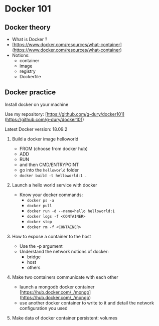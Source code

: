 # Docker 101

## Docker theory

* What is Docker ?
* [https://www.docker.com/resources/what-container] (https://www.docker.com/resources/what-container)
* Notions:
	* container
	* image
	* registry
	* Dockerfile

## Docker practice

Install docker on your machine

Use my repository: [https://github.com/g-dury/docker101] (https://github.com/g-dury/docker101)

Latest Docker version: 18.09.2

1. Build a docker image helloworld
	* FROM (choose from docker hub)
	* ADD
	* RUN
	* and then CMD/ENTRYPOINT
	* go into the `helloworld` folder
	* `docker build -t helloworld:1 .`

2. Launch a hello world service with docker

	* Know your docker commands:
		* `docker ps -a`
		* `docker pull` 
		* `docker run -d --name=hello helloworld:1`
		* `docker logs -f <CONTAINER>`
		* `docker stop`
		* `docker rm -f <CONTAINER>`

3. How to expose a container to the host

	* Use the -p argument
	* Understand the network notions of docker:
		* bridge
		* host
		* others

4. Make two containers communicate with each other

	* launch a mongodb docker container [https://hub.docker.com/_/mongo] (https://hub.docker.com/_/mongo)
	* use another docker container to write to it and detail the network configuration you used

5. Make data of docker container persistent: volumes

